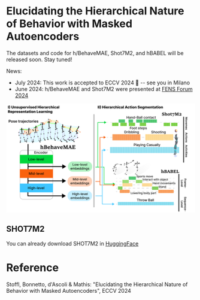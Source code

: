 # Elucidating the Hierarchical Nature of Behavior with Masked Autoencoders

The datasets and code for h/BehaveMAE, Shot7M2, and hBABEL will be released soon. Stay tuned!

News:
- July 2024: This work is accepted to ECCV 2024 🎉 -- see you in Milano
- June 2024: h/BehaveMAE and Shot7M2 were presented at [FENS Forum 2024](https://fensforum.org/)

<img src="media/overview.png" width="600">

## SHOT7M2
You can already download SHOT7M2 in [HuggingFace](https://huggingface.co/datasets/amathislab/SHOT7M2)

# Reference

Stoffl, Bonnetto, d'Ascoli & Mathis: "Elucidating the Hierarchical Nature of Behavior with Masked Autoencoders", ECCV 2024

